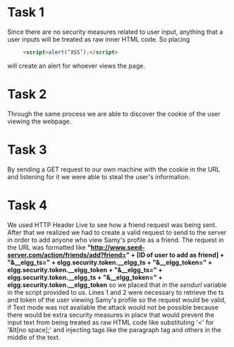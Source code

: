# Task 1
Since there are no security measures related to user input, anything that a user inputs will be treated as raw inner HTML code. So placing
```html
     <script>alert(’XSS’);</script>
```
 will create an alert for whoever views the page.
# Task 2
Through the same process we are able to discover the cookie of the user viewing the webpage.
# Task 3
By sending a GET request to our own machine with the cookie in the URL and listening for it we were able to steal the user's information.
# Task 4
We used HTTP Header Live to see how a friend request was being sent. After that we realized we had to create a valid request to send to the server in order to add anyone who view Samy's profile as a friend. The request in the URL was formatted like **"http://www.seed-server.com/action/friends/add?friend=" + [ID of user to add as friend] + "&__elgg_ts=" + elgg.security.token.__elgg_ts + "&__elgg_token=" + elgg.security.token.__elgg_token + "&__elgg_ts=" + elgg.security.token.__elgg_ts + "&__elgg_token=" + elgg.security.token.__elgg_token** so we placed that in the _sendurl_ variable in the script provided to us. 
Lines 1 and 2 were necessary to retrieve the ts and token of the user viewing Samy's profile so the request would be valid, if Text mode was not available the attack would not be possible because there would be extra security measures in place that would prevent the input text from being treated as raw HTML code like substituting '<' for '&lt[no space];' and injecting tags like the paragraph tag and others in the middle of the text. 
